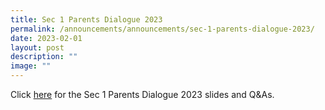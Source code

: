 ```yaml
---
title: Sec 1 Parents Dialogue 2023
permalink: /announcements/announcements/sec-1-parents-dialogue-2023/
date: 2023-02-01
layout: post
description: ""
image: ""
---
```

Click [here](https://www-crestsec-edu-sg-admin.cwp.sg/info-at-crest/useful-links/parent) for the Sec 1 Parents Dialogue 2023 slides and Q&As.